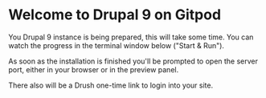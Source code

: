 # Welcome to Drupal 9 on Gitpod

You Drupal 9 instance is being prepared, this will take some time.
You can watch the progress in the terminal window below ("Start & Run").

As soon as the installation is finished you'll be prompted to open the
server port, either in your browser or in the preview panel.

There also will be a Drush one-time link to login into your site.
